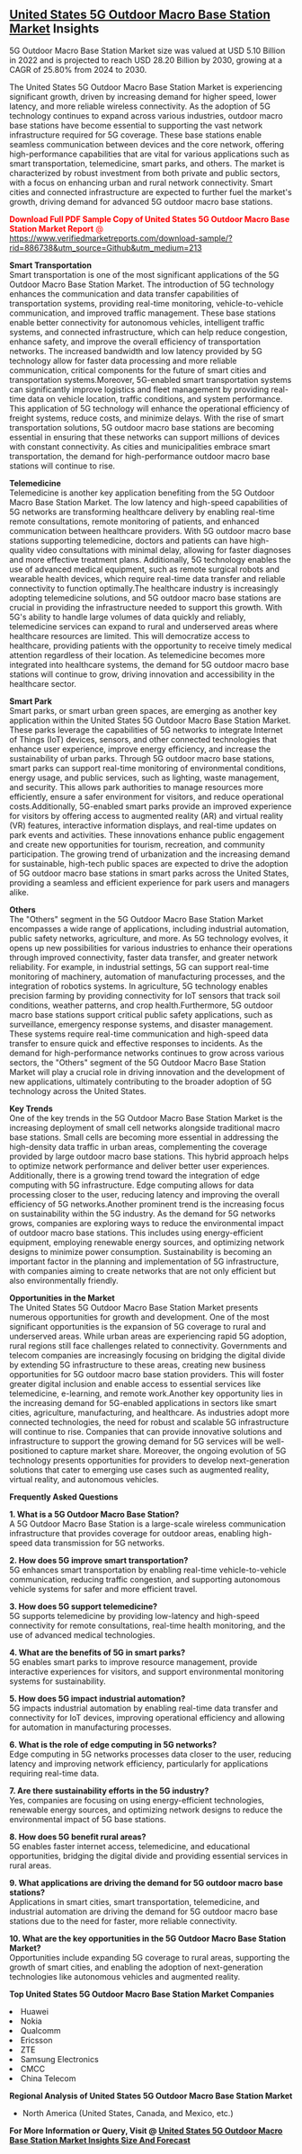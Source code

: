 <h2><a href="https://www.verifiedmarketreports.com/download-sample/?rid=886738&amp;utm_source=Github&amp;utm_medium=213" target="_blank">United States 5G Outdoor Macro Base Station Market</a> Insights</h2><p>5G Outdoor Macro Base Station Market size was valued at USD 5.10 Billion in 2022 and is projected to reach USD 28.20 Billion by 2030, growing at a CAGR of 25.80% from 2024 to 2030.</p><p><p>The United States 5G Outdoor Macro Base Station Market is experiencing significant growth, driven by increasing demand for higher speed, lower latency, and more reliable wireless connectivity. As the adoption of 5G technology continues to expand across various industries, outdoor macro base stations have become essential to supporting the vast network infrastructure required for 5G coverage. These base stations enable seamless communication between devices and the core network, offering high-performance capabilities that are vital for various applications such as smart transportation, telemedicine, smart parks, and others. The market is characterized by robust investment from both private and public sectors, with a focus on enhancing urban and rural network connectivity. Smart cities and connected infrastructure are expected to further fuel the market's growth, driving demand for advanced 5G outdoor macro base stations. <p><span class=""><span style="color: #ff0000;"><strong>Download Full PDF Sample Copy of United States 5G Outdoor Macro Base Station Market Report</strong> @ </span><a href="https://www.verifiedmarketreports.com/download-sample/?rid=886738&amp;utm_source=Github&amp;utm_medium=213" target="_blank">https://www.verifiedmarketreports.com/download-sample/?rid=886738&amp;utm_source=Github&amp;utm_medium=213</a></span></p></p><p><strong>Smart Transportation</strong><br>Smart transportation is one of the most significant applications of the 5G Outdoor Macro Base Station Market. The introduction of 5G technology enhances the communication and data transfer capabilities of transportation systems, providing real-time monitoring, vehicle-to-vehicle communication, and improved traffic management. These base stations enable better connectivity for autonomous vehicles, intelligent traffic systems, and connected infrastructure, which can help reduce congestion, enhance safety, and improve the overall efficiency of transportation networks. The increased bandwidth and low latency provided by 5G technology allow for faster data processing and more reliable communication, critical components for the future of smart cities and transportation systems.Moreover, 5G-enabled smart transportation systems can significantly improve logistics and fleet management by providing real-time data on vehicle location, traffic conditions, and system performance. This application of 5G technology will enhance the operational efficiency of freight systems, reduce costs, and minimize delays. With the rise of smart transportation solutions, 5G outdoor macro base stations are becoming essential in ensuring that these networks can support millions of devices with constant connectivity. As cities and municipalities embrace smart transportation, the demand for high-performance outdoor macro base stations will continue to rise.</p><p><strong>Telemedicine</strong><br>Telemedicine is another key application benefiting from the 5G Outdoor Macro Base Station Market. The low latency and high-speed capabilities of 5G networks are transforming healthcare delivery by enabling real-time remote consultations, remote monitoring of patients, and enhanced communication between healthcare providers. With 5G outdoor macro base stations supporting telemedicine, doctors and patients can have high-quality video consultations with minimal delay, allowing for faster diagnoses and more effective treatment plans. Additionally, 5G technology enables the use of advanced medical equipment, such as remote surgical robots and wearable health devices, which require real-time data transfer and reliable connectivity to function optimally.The healthcare industry is increasingly adopting telemedicine solutions, and 5G outdoor macro base stations are crucial in providing the infrastructure needed to support this growth. With 5G's ability to handle large volumes of data quickly and reliably, telemedicine services can expand to rural and underserved areas where healthcare resources are limited. This will democratize access to healthcare, providing patients with the opportunity to receive timely medical attention regardless of their location. As telemedicine becomes more integrated into healthcare systems, the demand for 5G outdoor macro base stations will continue to grow, driving innovation and accessibility in the healthcare sector.</p><p><strong>Smart Park</strong><br>Smart parks, or smart urban green spaces, are emerging as another key application within the United States 5G Outdoor Macro Base Station Market. These parks leverage the capabilities of 5G networks to integrate Internet of Things (IoT) devices, sensors, and other connected technologies that enhance user experience, improve energy efficiency, and increase the sustainability of urban parks. Through 5G outdoor macro base stations, smart parks can support real-time monitoring of environmental conditions, energy usage, and public services, such as lighting, waste management, and security. This allows park authorities to manage resources more efficiently, ensure a safer environment for visitors, and reduce operational costs.Additionally, 5G-enabled smart parks provide an improved experience for visitors by offering access to augmented reality (AR) and virtual reality (VR) features, interactive information displays, and real-time updates on park events and activities. These innovations enhance public engagement and create new opportunities for tourism, recreation, and community participation. The growing trend of urbanization and the increasing demand for sustainable, high-tech public spaces are expected to drive the adoption of 5G outdoor macro base stations in smart parks across the United States, providing a seamless and efficient experience for park users and managers alike.</p><p><strong>Others</strong><br>The "Others" segment in the 5G Outdoor Macro Base Station Market encompasses a wide range of applications, including industrial automation, public safety networks, agriculture, and more. As 5G technology evolves, it opens up new possibilities for various industries to enhance their operations through improved connectivity, faster data transfer, and greater network reliability. For example, in industrial settings, 5G can support real-time monitoring of machinery, automation of manufacturing processes, and the integration of robotics systems. In agriculture, 5G technology enables precision farming by providing connectivity for IoT sensors that track soil conditions, weather patterns, and crop health.Furthermore, 5G outdoor macro base stations support critical public safety applications, such as surveillance, emergency response systems, and disaster management. These systems require real-time communication and high-speed data transfer to ensure quick and effective responses to incidents. As the demand for high-performance networks continues to grow across various sectors, the "Others" segment of the 5G Outdoor Macro Base Station Market will play a crucial role in driving innovation and the development of new applications, ultimately contributing to the broader adoption of 5G technology across the United States.</p><p><strong>Key Trends</strong><br>One of the key trends in the 5G Outdoor Macro Base Station Market is the increasing deployment of small cell networks alongside traditional macro base stations. Small cells are becoming more essential in addressing the high-density data traffic in urban areas, complementing the coverage provided by large outdoor macro base stations. This hybrid approach helps to optimize network performance and deliver better user experiences. Additionally, there is a growing trend toward the integration of edge computing with 5G infrastructure. Edge computing allows for data processing closer to the user, reducing latency and improving the overall efficiency of 5G networks.Another prominent trend is the increasing focus on sustainability within the 5G industry. As the demand for 5G networks grows, companies are exploring ways to reduce the environmental impact of outdoor macro base stations. This includes using energy-efficient equipment, employing renewable energy sources, and optimizing network designs to minimize power consumption. Sustainability is becoming an important factor in the planning and implementation of 5G infrastructure, with companies aiming to create networks that are not only efficient but also environmentally friendly.</p><p><strong>Opportunities in the Market</strong><br>The United States 5G Outdoor Macro Base Station Market presents numerous opportunities for growth and development. One of the most significant opportunities is the expansion of 5G coverage to rural and underserved areas. While urban areas are experiencing rapid 5G adoption, rural regions still face challenges related to connectivity. Governments and telecom companies are increasingly focusing on bridging the digital divide by extending 5G infrastructure to these areas, creating new business opportunities for 5G outdoor macro base station providers. This will foster greater digital inclusion and enable access to essential services like telemedicine, e-learning, and remote work.Another key opportunity lies in the increasing demand for 5G-enabled applications in sectors like smart cities, agriculture, manufacturing, and healthcare. As industries adopt more connected technologies, the need for robust and scalable 5G infrastructure will continue to rise. Companies that can provide innovative solutions and infrastructure to support the growing demand for 5G services will be well-positioned to capture market share. Moreover, the ongoing evolution of 5G technology presents opportunities for providers to develop next-generation solutions that cater to emerging use cases such as augmented reality, virtual reality, and autonomous vehicles.</p><p><strong>Frequently Asked Questions</strong></p><p><strong>1. What is a 5G Outdoor Macro Base Station?</strong><br> A 5G Outdoor Macro Base Station is a large-scale wireless communication infrastructure that provides coverage for outdoor areas, enabling high-speed data transmission for 5G networks.</p><p><strong>2. How does 5G improve smart transportation?</strong><br> 5G enhances smart transportation by enabling real-time vehicle-to-vehicle communication, reducing traffic congestion, and supporting autonomous vehicle systems for safer and more efficient travel.</p><p><strong>3. How does 5G support telemedicine?</strong><br> 5G supports telemedicine by providing low-latency and high-speed connectivity for remote consultations, real-time health monitoring, and the use of advanced medical technologies.</p><p><strong>4. What are the benefits of 5G in smart parks?</strong><br> 5G enables smart parks to improve resource management, provide interactive experiences for visitors, and support environmental monitoring systems for sustainability.</p><p><strong>5. How does 5G impact industrial automation?</strong><br> 5G impacts industrial automation by enabling real-time data transfer and connectivity for IoT devices, improving operational efficiency and allowing for automation in manufacturing processes.</p><p><strong>6. What is the role of edge computing in 5G networks?</strong><br> Edge computing in 5G networks processes data closer to the user, reducing latency and improving network efficiency, particularly for applications requiring real-time data.</p><p><strong>7. Are there sustainability efforts in the 5G industry?</strong><br> Yes, companies are focusing on using energy-efficient technologies, renewable energy sources, and optimizing network designs to reduce the environmental impact of 5G base stations.</p><p><strong>8. How does 5G benefit rural areas?</strong><br> 5G enables faster internet access, telemedicine, and educational opportunities, bridging the digital divide and providing essential services in rural areas.</p><p><strong>9. What applications are driving the demand for 5G outdoor macro base stations?</strong><br> Applications in smart cities, smart transportation, telemedicine, and industrial automation are driving the demand for 5G outdoor macro base stations due to the need for faster, more reliable connectivity.</p><p><strong>10. What are the key opportunities in the 5G Outdoor Macro Base Station Market?</strong><br> Opportunities include expanding 5G coverage to rural areas, supporting the growth of smart cities, and enabling the adoption of next-generation technologies like autonomous vehicles and augmented reality.</p></p><p><strong>Top United States 5G Outdoor Macro Base Station Market Companies</strong></p><div data-test-id=""><p><li>Huawei</li><li> Nokia</li><li> Qualcomm</li><li> Ericsson</li><li> ZTE</li><li> Samsung Electronics</li><li> CMCC</li><li> China Telecom</li></p><div><strong>Regional Analysis of&nbsp;United States 5G Outdoor Macro Base Station Market</strong></div><ul><li dir="ltr"><p dir="ltr">North America&nbsp;(United States, Canada, and Mexico, etc.)</p></li></ul><p><strong>For More Information or Query, Visit @&nbsp;</strong><strong><a href="https://www.verifiedmarketreports.com/product/5g-outdoor-macro-base-station-market/?utm_source=Github&amp;utm_medium=213" target="_blank">United States 5G Outdoor Macro Base Station Market Insights Size And Forecast</a></strong></p></div>
